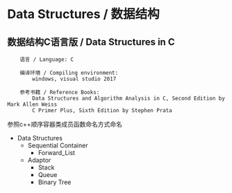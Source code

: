 # Data Structures / 数据结构
## 数据结构C语言版 / Data Structures in C

        语言 / Language: C

        编译环境 / Compiling environment:
            windows, visual studio 2017

        参考书籍 / Reference Books:
            Data Structures and Algorithm Analysis in C, Second Edition by Mark Allen Weiss
	        C Primer Plus, Sixth Edition by Stephen Prata

参照c++顺序容器类成员函数命名方式命名 <br>

* Data Structures
    * Sequential Container
		* Forward_List
	* Adaptor
		* Stack
        * Queue
        * Binary Tree
        